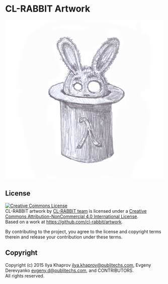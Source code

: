 # CL-RABBIT Artwork

![](https://raw.githubusercontent.com/cl-rabbit/artwork/master/images/r4-small.png)

## License
<a rel="license" href="http://creativecommons.org/licenses/by-nc/4.0/"><img alt="Creative Commons License" style="border-width:0" src="https://i.creativecommons.org/l/by-nc/4.0/88x31.png" /></a><br /><span xmlns:dct="http://purl.org/dc/terms/" property="dct:title">CL-RABBIT artwork</span> by <a xmlns:cc="http://creativecommons.org/ns#" href="https://github.com/cl-rabbit" property="cc:attributionName" rel="cc:attributionURL">CL-RABBIT team</a> is licensed under a <a rel="license" href="http://creativecommons.org/licenses/by-nc/4.0/">Creative Commons Attribution-NonCommercial 4.0 International License</a>.<br />Based on a work at <a xmlns:dct="http://purl.org/dc/terms/" href="https://github.com/cl-rabbit/artwork" rel="dct:source">https://github.com/cl-rabbit/artwork</a>.

By contributing to the project, you agree to the license and copyright terms therein and release your contribution under these terms.

## Copyright
Copyright (c) 2015 Ilya Khaprov <ilya.khaprov@publitechs.com>, Evgeny Derevyanko <evgeny.d@publitechs.com>, and CONTRIBUTORS.
<br>All rights reserved.

